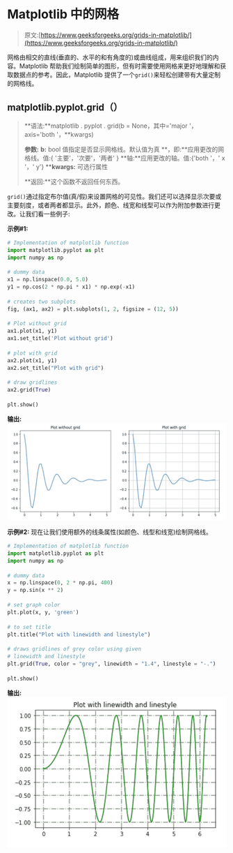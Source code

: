 # Matplotlib 中的网格

> 原文:[https://www.geeksforgeeks.org/grids-in-matplotlib/](https://www.geeksforgeeks.org/grids-in-matplotlib/)

网格由相交的直线(垂直的、水平的和有角度的)或曲线组成，用来组织我们的内容。Matplotlib 帮助我们绘制简单的图形，但有时需要使用网格来更好地理解和获取数据点的参考。因此，Matplotlib 提供了一个`grid()`来轻松创建带有大量定制的网格线。

## matplotlib.pyplot.grid（）

> **语法:**matplotlib . pyplot . grid(b = None，其中='major '，axis='both '，**kwargs)
> 
> **参数:**
> **b:** bool 值指定是否显示网格线。默认值为真
> **，即:**应用更改的网格线。值:{ '主要'，'次要'，'两者' }
> **轴:**应用更改的轴。值:{'both '，' x '，' y'}
> ****kwargs:** 可选行属性
> 
> **返回:**这个函数不返回任何东西。

`grid()`通过指定布尔值(真/假)来设置网格的可见性。我们还可以选择显示次要或主要刻度，或者两者都显示。此外，颜色、线宽和线型可以作为附加参数进行更改。让我们看一些例子:

**示例#1:**

```py
# Implementation of matplotlib function
import matplotlib.pyplot as plt
import numpy as np

# dummy data
x1 = np.linspace(0.0, 5.0)
y1 = np.cos(2 * np.pi * x1) * np.exp(-x1)

# creates two subplots
fig, (ax1, ax2) = plt.subplots(1, 2, figsize = (12, 5))

# Plot without grid
ax1.plot(x1, y1)
ax1.set_title('Plot without grid')

# plot with grid
ax2.plot(x1, y1)
ax2.set_title("Plot with grid")

# draw gridlines
ax2.grid(True)

plt.show()
```

**输出:**
![Plot 1](img/f3940972d25406a74491a1f27b06e08c.png)

**示例#2:**
现在让我们使用额外的线条属性(如颜色、线型和线宽)绘制网格线。

```py
# Implementation of matplotlib function
import matplotlib.pyplot as plt
import numpy as np

# dummy data
x = np.linspace(0, 2 * np.pi, 400)
y = np.sin(x ** 2)

# set graph color
plt.plot(x, y, 'green')

# to set title
plt.title("Plot with linewidth and linestyle")

# draws gridlines of grey color using given 
# linewidth and linestyle
plt.grid(True, color = "grey", linewidth = "1.4", linestyle = "-.")

plt.show()
```

**输出:**
![Plot 2](img/77df063d943ed65215af7c8aa0d63687.png)
